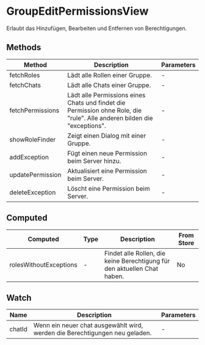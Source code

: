 # GroupEditPermissionsView

Erlaubt das Hinzufügen, Bearbeiten und Entfernen von Berechtigungen.

## Methods

<!-- @vuese:GroupEditPermissionsView:methods:start -->
|Method|Description|Parameters|
|---|---|---|
|fetchRoles|Lädt alle Rollen einer Gruppe.|-|
|fetchChats|Lädt alle Chats einer Gruppe.|-|
|fetchPermissions|Lädt alle Permissions eines Chats und findet die Permission ohne Role, die "rule". Alle anderen bilden die "exceptions".|-|
|showRoleFinder|Zeigt einen Dialog mit einer Gruppe.|-|
|addException|Fügt einen neue Permission beim Server hinzu.|-|
|updatePermission|Aktualisiert eine Permission beim Server.|-|
|deleteException|Löscht eine Permission beim Server.|-|

<!-- @vuese:GroupEditPermissionsView:methods:end -->


## Computed

<!-- @vuese:GroupEditPermissionsView:computed:start -->
|Computed|Type|Description|From Store|
|---|---|---|---|
|rolesWithoutExceptions|-|Findet alle Rollen, die keine Berechtigung für den aktuellen Chat haben.|No|

<!-- @vuese:GroupEditPermissionsView:computed:end -->


## Watch

<!-- @vuese:GroupEditPermissionsView:watch:start -->
|Name|Description|Parameters|
|---|---|---|
|chatId|Wenn ein neuer chat ausgewählt wird, werden die Berechtigungen neu geladen.|-|

<!-- @vuese:GroupEditPermissionsView:watch:end -->


